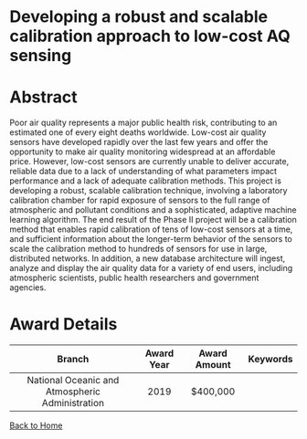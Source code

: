 
Developing a robust and scalable calibration approach to low-cost AQ sensing
============================================================================

# Abstract


Poor air quality represents a major public health risk, contributing to an estimated one of every eight deaths worldwide. Low-cost air quality sensors have developed rapidly over the last few years and offer the opportunity to make air quality monitoring widespread at an affordable price. However, low-cost sensors are currently unable to deliver accurate, reliable data due to a lack of understanding of what parameters impact performance and a lack of adequate calibration methods. This project is developing a robust, scalable calibration technique, involving a laboratory calibration chamber for rapid exposure of sensors to the full range of atmospheric and pollutant conditions and a sophisticated, adaptive machine learning algorithm. The end result of the Phase II project will be a calibration method that enables rapid calibration of tens of low-cost sensors at a time, and sufficient information about the longer-term behavior of the sensors to scale the calibration method to hundreds of sensors for use in large, distributed networks. In addition, a new database architecture will ingest, analyze and display the air quality data for a variety of end users, including atmospheric scientists, public health researchers and government agencies.  

# Award Details

|Branch|Award Year|Award Amount|Keywords|
| :---: | :---: | :---: | :---: |
|National Oceanic and Atmospheric Administration|2019|$400,000||
  
  


[Back to Home](https://github.com/chrischow/dod_sbir_awards#387)